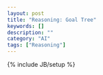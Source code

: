 ```yaml
---
layout: post
title: "Reasoning: Goal Tree"
keywords: []
description: ""
category: "AI"
tags: ["Reasoning"]
---
```

{% include JB/setup %}

